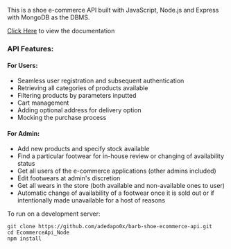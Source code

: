 This is a shoe e-commerce API built with JavaScript, Node.js and Express with MongoDB as the DBMS.

[Click Here](https://documenter.getpostman.com/view/30687617/2sAXjM2rH7) to view the documentation

### API Features:
#### For Users:
- Seamless user registration and subsequent authentication
- Retrieving all categories of products available
- Filtering products by parameters inputted
- Cart management
- Adding optional address for delivery option
- Mocking the purchase process

#### For Admin:
- Add new products and specify stock available
- Find a particular footwear for in-house review or changing of availability status
- Get all users of the e-commerce applications (other admins included)
- Edit footwears at admin's discretion
- Get all wears in the store (both available and non-available ones to user)
- Automatic change of availability of a footwear once it is sold out or if intentionally made unavailable for a host of reasons

To run on a development server:
```
git clone https://github.com/adedapo0x/barb-shoe-ecommerce-api.git
cd EcommerceApi_Node
npm install
  

